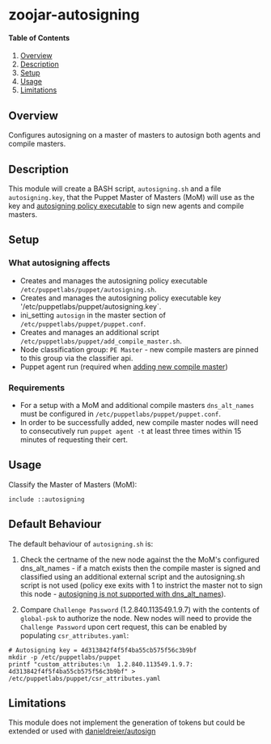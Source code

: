 # zoojar-autosigning
#### Table of Contents

1. [Overview](#overview)
2. [Description](#description)
3. [Setup](#setup)
4. [Usage](#usage)
5. [Limitations](#limitations)

## Overview
Configures autosigning on a master of masters to autosign both agents and compile masters.

## Description
This module will create a BASH script, `autosigning.sh` and a file `autosigning.key`, that the Puppet Master of Masters (MoM) will use as the key and [autosigning policy executable](https://docs.puppet.com/puppet/latest/reference/ssl_autosign.html#policy-based-autosigning) to sign new agents and compile masters.

## Setup
### What autosigning affects
* Creates and manages the autosigning policy executable `/etc/puppetlabs/puppet/autosigning.sh`.
* Creates and manages the autosigning policy executable key '/etc/puppetlabs/puppet/autosigning.key`.
* ini_setting `autosign` in the master section of `/etc/puppetlabs/puppet/puppet.conf`.
* Creates and manages an additional script `/etc/puppetlabs/puppet/add_compile_master.sh`.
* Node classification group: `PE Master` - new compile masters are pinned to this group via the classifier api.
* Puppet agent run (required when [adding new compile master](https://docs.puppet.com/pe/latest/install_multimaster.html#step-4-run-puppet-on-selected-nodes))

### Requirements
* For a setup with a MoM and additional compile masters `dns_alt_names` must be configured in `/etc/puppetlabs/puppet/puppet.conf`.
* In order to be successfully added, new compile master nodes will need to consecutively run `puppet agent -t` at least three times within 15 minutes of requesting their cert.

## Usage
Classify the Master of Masters (MoM):
```
include ::autosigning
```

## Default Behaviour
The default behaviour of `autosigning.sh` is:

1. Check the certname of the new node against the the MoM's configured dns_alt_names - if a match exists then the compile master is signed and classified using an additional external script and the autosigning.sh script is not used (policy exe exits with 1 to instrict the master not to sign this node - [autosigning is not supported with dns_alt_names](https://tickets.puppetlabs.com/browse/SERVER-572)).

2. Compare `Challenge Password` (1.2.840.113549.1.9.7) with the contents of `global-psk` to authorize the node.
New nodes will need to provide the `Challenge Password` upon cert request, this can be enabled by populating `csr_attributes.yaml`:

```
# Autosigning key = 4d313842f4f5f4ba55cb575f56c3b9bf
mkdir -p /etc/puppetlabs/puppet
printf "custom_attributes:\n  1.2.840.113549.1.9.7: 4d313842f4f5f4ba55cb575f56c3b9bf" >  /etc/puppetlabs/puppet/csr_attributes.yaml 
```

## Limitations
This module does not implement the generation of tokens but could be extended or used with [danieldreier/autosign](https://forge.puppet.com/danieldreier/autosign)
